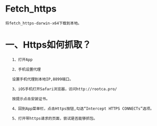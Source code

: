 # Fetch_https

    将fetch_https-darwin-x64下载到本地。

#   一、Https如何抓取？

       1、打开App

       2、手机设置代理

       设置手机代理到本地IP,8899端口。

       3、iOS手机打开Safari浏览器，访问http://rootca.pro/

       按提示点击安装证书。

       4、回到App菜单栏，点击Https按钮,勾选“Intercept HTTPS CONNECTs”选项。

       5、打开带https请求的页面，尝试是否能够抓包。
